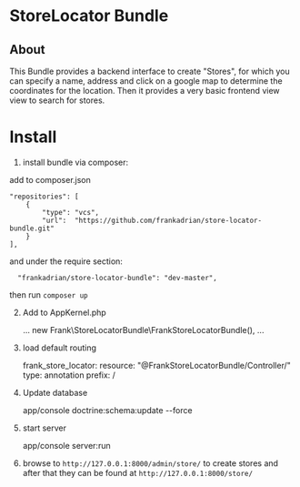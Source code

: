 StoreLocator Bundle
===================


About
-----

This Bundle provides a backend interface to create "Stores", for which you can specify a name, address and click on a google map
to determine the coordinates for the location. Then it provides a very basic frontend view view to search for stores.


Install 
=======

1) install bundle via composer:

add to composer.json

    "repositories": [
        {
            "type": "vcs",
            "url":  "https://github.com/frankadrian/store-locator-bundle.git"
        }
    ],
    
and under the require section:

      "frankadrian/store-locator-bundle": "dev-master",

then run `composer up`


2) Add to AppKernel.php

    ...
        new Frank\StoreLocatorBundle\FrankStoreLocatorBundle(),
    ...

3) load default routing
    
    frank_store_locator:
        resource: "@FrankStoreLocatorBundle/Controller/"
        type:     annotation
        prefix:   /

4) Update database
        
    app/console  doctrine:schema:update  --force
    
5) start server 

    app/console server:run

6) browse to `http://127.0.0.1:8000/admin/store/` to create stores
and after that they can be found at `http://127.0.0.1:8000/store/`

